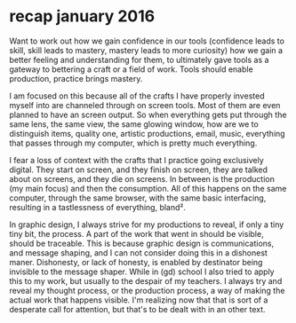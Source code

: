 # recap january 2016

Want to work out how we gain confidence in our tools (confidence leads to skill, skill leads to mastery, mastery leads to more curiosity) how we gain a better feeling and understanding for them, to ultimately gave tools as a gateway to bettering a craft or a field of work. Tools should enable production, practice brings mastery.

I am focused on this because all of the crafts I have properly invested myself into are channeled through on screen tools. Most of them are even planned to have an screen output. So when everything gets put through the same lens, the same view, the same glowing window, how are we to distinguish items, quality one, artistic productions, email, music, everything that passes through my computer, which is pretty much everything.

I fear a loss of context with the crafts that I practice going exclusively digital. They start on screen, and they finish on screen, they are talked about on screens, and they die on screens. In between is the production (my main focus) and then the consumption. All of this happens on the same computer, through the same browser, with the same basic interfacing, resulting in a tastlessness of everything, bland².

In graphic design, I always strive for my productions to reveal, if only a tiny tiny bit, the process. A part of the work that went in should be visible, should be traceable. This is because graphic design is communications, and message shaping, and I can not consider doing this in a dishonest maner. Dishonesty, or lack of honesty, is enabled by destinator being invisible to the message shaper. While in (gd) school I also tried to apply this to my work, but usually to the despair of my teachers. I always try and reveal my thought process, or the production process, a way of making the actual work that happens visible. I'm realizing now that that is sort of a desperate call for attention, but that's to be dealt with in an other text. 